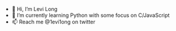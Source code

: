 - 👋 Hi, I’m Levi Long
- 🌱 I’m currently learning Python with some focus on C/JavaScript
- 📫 Reach me @1evi1ong on twitter


